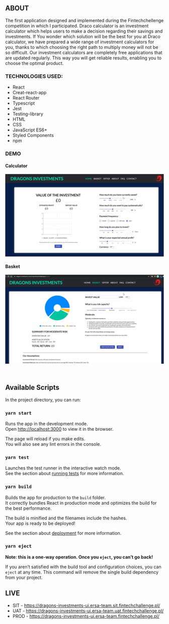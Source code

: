 
## ABOUT

The first application designed and implemented during the Fintechchellenge competition in which I participated.
Draco calculator is an investment calculator which helps users to make a decision regarding their savings and investments.
If You wonder which solution will be the best for you at Draco calculator, we have prepared a wide range of investment
calculators for you, thanks to which choosing the right path to multiply money will not be so difficult. Our investment
calculators are completely free applications that are updated regularly. This way you will get reliable results, enabling
you to choose the optimal product.

### TECHNOLOGIES USED:

-   React
-   Creat-react-app
-   React Router
-   Typescript
-   Jest
-   Testing-library
-   HTML
-   CSS
-   JavaScript ES6+
-   Styled Components
-   npm

### DEMO

#### Calculator

![usage gif](https://github.com/oskarwoj/readme-calculator/blob/main/loading-form.gif?raw=true)

#### Basket

![usage gif](https://github.com/oskarwoj/readme-calculator/blob/main/loading-basket.gif?raw=true)

<br>

## Available Scripts

In the project directory, you can run:

### `yarn start`

Runs the app in the development mode.\
Open [http://localhost:3000](http://localhost:3000) to view it in the browser.

The page will reload if you make edits.\
You will also see any lint errors in the console.

### `yarn test`

Launches the test runner in the interactive watch mode.\
See the section about [running tests](https://facebook.github.io/create-react-app/docs/running-tests) for more information.

### `yarn build`

Builds the app for production to the `build` folder.\
It correctly bundles React in production mode and optimizes the build for the best performance.

The build is minified and the filenames include the hashes.\
Your app is ready to be deployed!

See the section about [deployment](https://facebook.github.io/create-react-app/docs/deployment) for more information.

### `yarn eject`

**Note: this is a one-way operation. Once you `eject`, you can’t go back!**

If you aren’t satisfied with the build tool and configuration choices, you can `eject` at any time. This command will remove the single build dependency from your project.

## LIVE

-   SIT - https://dragons-investments-ui.ersa-team.sit.fintechchallenge.pl/
-   UAT - https://dragons-investments-ui.ersa-team.uat.fintechchallenge.pl/
-   PROD - https://dragons-investments-ui.ersa-team.fintechchallenge.pl/
